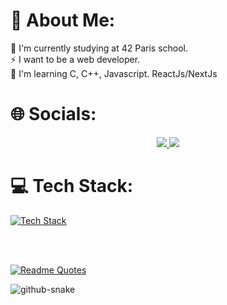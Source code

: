 # 💫 About Me:
🔭 I'm currently studying at 42 Paris school.<br>
⚡ I want to be a web developer.<br>
🌱 I'm learning C, C++, Javascript. ReactJs/NextJs


# 🌐 Socials:
<div align="center">
  <a href="https://www.instagram.com/_melviin.dch/">
    <img src="https://skillicons.dev/icons?i=instagram" />
  </a>
  <a href="https://www.linkedin.com/in/melvin-duchaufour/">
    <img src="https://skillicons.dev/icons?i=linkedin" />
  </a>
</div>

# 💻 Tech Stack:
[![Tech Stack](https://skillicons.dev/icons?i=space,js,html,css,c,cpp,nextjs,react,github,tailwind,php,bash,mysql,symfony,space)](https://skillicons.dev)

<br>
<br>

[![Readme Quotes](https://quotes-github-readme.vercel.app/api?type=horizontal?border=true&theme=dracula)](https://github.com/piyushsuthar/github-readme-quotes)

<picture>
  <source media="(prefers-color-scheme: dark)" srcset="github-user-contribution.svg" />
  <img alt="github-snake" src="github-snake.svg" />
</picture>
